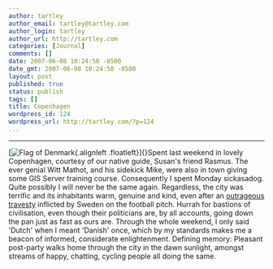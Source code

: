 ```yaml
---
author: tartley
author_email: tartley@tartley.com
author_login: tartley
author_url: http://tartley.com
categories: [Journal]
comments: []
date: 2007-06-08 10:24:50 -0500
date_gmt: 2007-06-08 10:24:50 -0500
layout: post
published: true
status: publish
tags: []
title: Copenhagen
wordpress_id: 124
wordpress_url: http://tartley.com/?p=124
...
```

---

[![Flag of
Denmark](http://tartley.com/wp-content/uploads/2007/06/flagofdenmark.png){.alignleft
.floatleft}]{}Spent last weekend in lovely Copenhagen, courtesy of our
native guide, Susan's friend Rasmus. The ever genial Witt Mathot, and
his sidekick Mike, were also in town giving some GIS Server training
course. Consequently I spent Monday sickasadog. Quite possibly I will
never be the same again. Regardless, the city was terrific and its
inhabitants warm, genuine and kind, even after an [outrageous
travesty](http://news.bbc.co.uk/sport2/hi/football/internationals/6715785.stm)
inflicted by Sweden on the football pitch. Hurrah for bastions of
civilisation, even though their politicians are, by all accounts, going
down the pan just as fast as ours are. Through the whole weekend, I only
said 'Dutch' when I meant 'Danish' once, which by my standards makes me
a beacon of informed, considerate enlightenment. Defining memory:
Pleasant post-party walks home through the city in the dawn sunlight,
amongst streams of happy, chatting, cycling people all doing the same.
